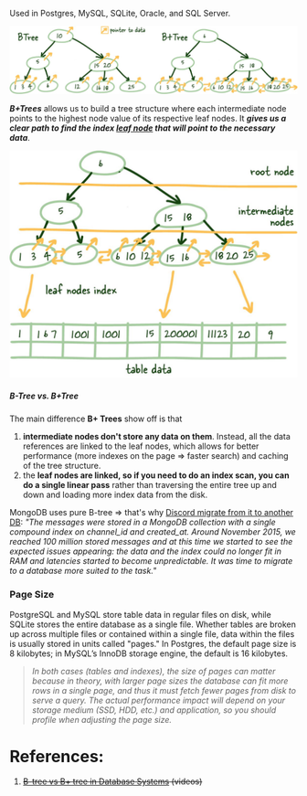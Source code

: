Used in Postgres, MySQL, SQLite, Oracle, and SQL Server.



![Pasted image 20230605133326](../../../../../../_Attachments/Pasted%20image%2020230605133326.png)

***B+Trees*** allows us to build a tree structure where each intermediate node points to the highest node value of its respective leaf nodes. It ***gives us a clear path to find the index [leaf node](../../1.%20Internals/Database%20Pages/Leaf%20Nodes.md) that will point to the necessary data***.

![Pasted image 20230605133604](../../../../../../_Attachments/Pasted%20image%2020230605133604.png)

##### B-Tree vs. B+Tree

The main difference **B+ Trees** show off is that 
1. **intermediate nodes don't store any data on them**. Instead, all the data references are linked to the leaf nodes, which allows for better performance (more indexes on the page => faster search) and caching of the tree structure.
2. the **leaf nodes are linked, so if you need to do an index scan, you can do a single linear pass** rather than traversing the entire tree up and down and loading more index data from the disk.

MongoDB uses pure B-tree => that's why [Discord migrate from it to another DB](https://discord.com/blog/how-discord-stores-billions-of-messages): *"The messages were stored in a MongoDB collection with a single compound index on channel_id and created_at. Around November 2015, we reached 100 million stored messages and at this time we started to see the expected issues appearing: the data and the index could no longer fit in RAM and latencies started to become unpredictable. It was time to migrate to a database more suited to the task."* 

### Page Size

PostgreSQL and MySQL store table data in regular files on disk, while SQLite stores the entire database as a single file. Whether tables are broken up across multiple files or contained within a single file, data within the files is usually stored in units called "pages." In Postgres, the default page size is 8 kilobytes; in MySQL’s InnoDB storage engine, the default is 16 kilobytes.

> *In both cases (tables and indexes), the size of pages can matter because in theory, with larger page sizes the database can fit more rows in a single page, and thus it must fetch fewer pages from disk to serve a query. The actual performance impact will depend on your storage medium (SSD, HDD, etc.) and application, so you should profile when adjusting the page size.*

# References:

1. ~~[B-tree vs B+ tree in Database Systems](https://www.youtube.com/watch?v=UzHl2VzyZS4&list=PLQnljOFTspQXjD0HOzN7P2tgzu7scWpl2&index=80) (videos)~~
